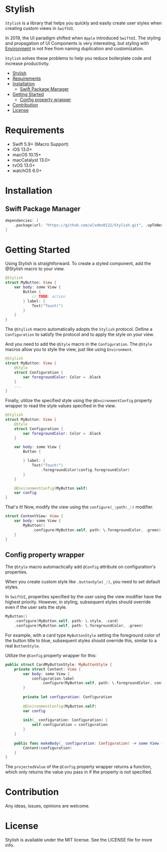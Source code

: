 # Stylish
`Stylish` is a library that helps you quickly and easily create user styles when creating custom views in `SwiftUI`.

In 2019, the UI paradigm shifted when `Apple` introduced `SwiftUI`. The styling and propagation of UI Components is very interesting, but styling with [Environment](https://developer.apple.com/documentation/swiftui/environment) is not free from naming duplication and customization.

`Stylish` solves these problems to help you reduce boilerplate code and increase productivity.

- [Stylish](#reducer)
- [Requirements](#requirements)
- [Installation](#installation)
  - [Swift Package Manager](#swift-package-manager)
- [Getting Started](#getting-started)
  - [Config property wrapper](#config-property-wrapper)
- [Contribution](#contribution)
- [License](#license)

# Requirements
- Swift 5.9+ (Macro Support)
- iOS 13.0+
- macOS 10.15+
- macCatalyst 13.0+
- tvOS 13.0+
- watchOS 6.0+

# Installation
## Swift Package Manager
```swift
dependencies: [
    .package(url: "https://github.com/wlsdms0122/Stylish.git", .upToNextMajor(from: "1.0.0"))
]
```

# Getting Started
Using Stylish is straightforward. To create a styled component, add the @Stylish macro to your view.

```swift
@Stylish
struct MyButton: View {
    var body: some View {
        Button {
            // TODO: action
        } label: {
            Text("Touch!")
        }
    }
}
```

The `@Stylish` macro automatically adopts the `Stylish` protocol. Define a `Configuration` to satisfy the protocol and to apply the style on your view.

And you need to add the `@Style` macro in the `Configuration`. The `@Style` macros allow you to style the view, just like using `Environment`.

```swift
@Stylish
struct MyButton: View {
    @Style
    struct Configuration {
        var foregroundColor: Color = .black
    }
    ...
}
```

Finally, utilize the specified style using the `@EnvironmentConfig` property wrapper to read the style values specified in the view.

```swift
@Stylish
struct MyButton: View {
    @Style
    struct Configuration {
        var foregroundColor: Color = .black
    }

    var body: some View {
        Button {

        } label: {
            Text("Touch!")
                .foregroundColor(config.foregroundColor)
        }
    }

    @EnvironmentConfig(MyButton.self)
    var config
}
```

That's it! Now, modify the view using the `configure(_:path:_:)` modifier.

```swift
struct ContentView: View {
    var body: some View {
        MyButton()
            .configure(MyButton.self, path: \.foregroundColor, .green)
    }
}
```

## Config property wrapper
The `@Style` macro automactically add `@Config` attribute on configuration's properties.

When you create custom style like `.buttonSyle(_:)`, you need to set default styles.

In `SwiftUI`, properties specified by the user using the view modifier have the highest priority. However, in styling, subsequent styles should override even if the user sets the style.

```swift
MyButton()
    .configure(MyButton.self, path: \.style, .card)
    .configure(MyButton.self, path: \.foregroundColor, .green)
```

For example, with a card type `MyButtonStyle` setting the foreground color of the button title to blue, subsequent styles should override this, similar to a real `ButtonStyle`.

Utilize the `@Config` property wrapper for this:

```swift
public struct CardMyButtonStyle: MyButtonStyle {
    private struct Content: View {
        var body: some View {
            configuration.label
                .configure(MyButton.self, path: \.foregroundColor, config.$foregroundColor(.blue))
        }
        
        private let configuration: Configuration
        
        @EnvironmentConfig(MyButton.self)
        var config
        
        init(_ configuration: Configuration) {
            self.configuration = configuration
        }
    }
    
    public func makeBody(_ configuration: Configuration) -> some View {
        Content(configuration)
    }
}
```

The `projectedValue` of the `@Config` property wrapper returns a function, which only returns the value you pass in if the property is not specified.

# Contribution
Any ideas, issues, opinions are welcome.

# License
Stylish is available under the MIT license. See the LICENSE file for more info.

